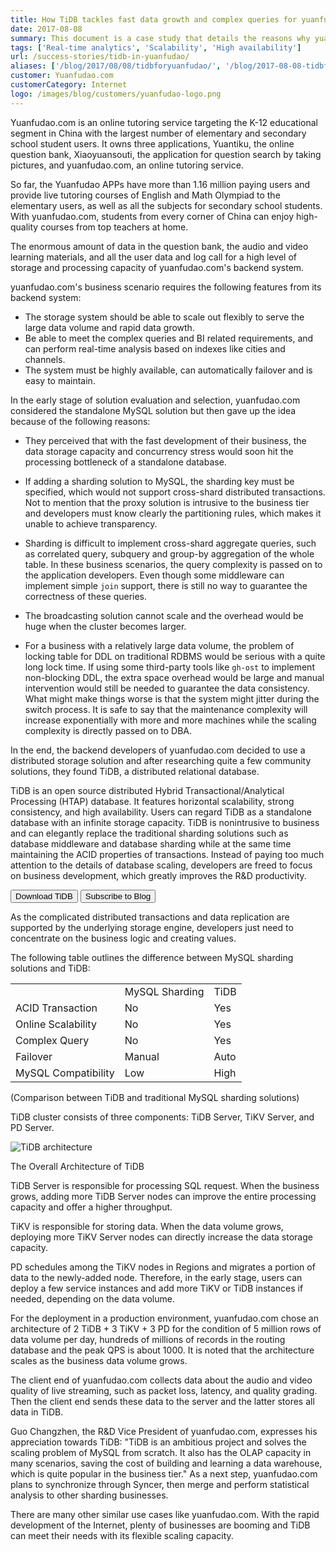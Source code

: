 ```yaml
---
title: How TiDB tackles fast data growth and complex queries for yuanfudao.com
date: 2017-08-08
summary: This document is a case study that details the reasons why yuanfudao.com chose TiDB as its backend database solution to tackle their fast data growth and complex queries.
tags: ['Real-time analytics', 'Scalability', 'High availability']
url: /success-stories/tidb-in-yuanfudao/
aliases: ['/blog/2017/08/08/tidbforyuanfudao/', '/blog/2017-08-08-tidbforyuanfudao/']
customer: Yuanfudao.com
customerCategory: Internet
logo: /images/blog/customers/yuanfudao-logo.png
---
```


Yuanfudao.com is an online tutoring service targeting the K-12 educational segment in China with the largest number of elementary and secondary school student users. It owns three applications, Yuantiku, the online question bank, Xiaoyuansouti, the application for question search by taking pictures, and yuanfudao.com, an online tutoring service.

So far, the Yuanfudao APPs have more than 1.16 million paying users and provide live tutoring courses of English and Math Olympiad to the elementary users, as well as all the subjects for secondary school students. With yuanfudao.com, students from every corner of China can enjoy high-quality courses from top teachers at home.

The enormous amount of data in the question bank, the audio and video learning materials, and all the user data and log call for a high level of storage and processing capacity of yuanfudao.com's backend system.

yuanfudao.com's business scenario requires the following features from its backend system:

+ The storage system should be able to scale out flexibly to serve the large data volume and rapid data growth.
+ Be able to meet the complex queries and BI related requirements, and can perform real-time analysis based on indexes like cities and channels.
+ The system must be highly available, can automatically failover and is easy to maintain.

In the early stage of solution evaluation and selection, yuanfudao.com considered the standalone MySQL solution but then gave up the idea because of the following reasons:

+ They perceived that with the fast development of their business, the data storage capacity and concurrency stress would soon hit the processing bottleneck of a standalone database.

+ If adding a sharding solution to MySQL, the sharding key must be specified, which would not support cross-shard distributed transactions. Not to mention that the proxy solution is intrusive to the business tier and developers must know clearly the partitioning rules, which makes it unable to achieve transparency.

+ Sharding is difficult to implement cross-shard aggregate queries, such as correlated query, subquery and group-by aggregation of the whole table. In these business scenarios, the query complexity is passed on to the application developers. Even though some middleware can implement simple `join` support, there is still no way to guarantee the correctness of these queries.

+ The broadcasting solution cannot scale and the overhead would be huge when the cluster becomes larger.

+ For a business with a relatively large data volume, the problem of locking table for DDL on traditional RDBMS would be serious with a quite long lock time. If using some third-party tools like `gh-ost` to implement non-blocking DDL, the extra space overhead would be large and manual intervention would still be needed to guarantee the data consistency. What might make things worse is that the system might jitter during the switch process. It is safe to say that the maintenance complexity will increase exponentially with more and more machines while the scaling complexity is directly passed on to DBA.

In the end, the backend developers of yuanfudao.com decided to use a distributed storage solution and after researching quite a few community solutions, they found TiDB, a distributed relational database.

TiDB is an open source distributed Hybrid Transactional/Analytical Processing (HTAP) database. It features horizontal scalability, strong consistency, and high availability. Users can regard TiDB as a standalone database with an infinite storage capacity. TiDB is nonintrusive to business and can elegantly replace the traditional sharding solutions such as database middleware and database sharding while at the same time maintaining the ACID properties of transactions. Instead of paying too much attention to the details of database scaling, developers are freed to focus on business development, which greatly improves the R&D productivity.

<div class="trackable-btns">
    <a href="/download" onclick="trackViews('How TiDB tackles fast data growth and complex queries for yuanfudao.com', 'download-tidb-btn-middle')"><button>Download TiDB</button></a>
    <a href="https://share.hsforms.com/1e2W03wLJQQKPd1d9rCbj_Q2npzm" onclick="trackViews('How TiDB tackles fast data growth and complex queries for yuanfudao.com', 'subscribe-blog-btn-middle')"><button>Subscribe to Blog</button></a>
</div>

As the complicated distributed transactions and data replication are supported by the underlying storage engine, developers just need to concentrate on the business logic and creating values.

The following table outlines the difference between MySQL sharding solutions and TiDB:

<table>
  <tr>
    <td></td>
    <td>MySQL Sharding</td>
    <td>TiDB</td>
  </tr>
  <tr>
    <td>ACID Transaction</td>
    <td>No</td>
    <td>Yes</td>
  </tr>
  <tr>
    <td>Online Scalability</td>
    <td>No</td>
    <td>Yes</td>
  </tr>
  <tr>
    <td>Complex Query</td>
    <td>No</td>
    <td>Yes</td>
  </tr>
  <tr>
    <td>Failover</td>
    <td>Manual</td>
    <td>Auto</td>
  </tr>
  <tr>
    <td>MySQL Compatibility</td>
    <td>Low</td>
    <td>High</td>
  </tr>
</table>

(Comparison between TiDB and traditional MySQL sharding solutions)

TiDB cluster consists of three components: TiDB Server, TiKV Server, and PD Server.

![TiDB architecture](media/tidb-architecture.png)
<div class="caption-center"> The Overall Architecture of TiDB </div>

TiDB Server is responsible for processing SQL request. When the business grows, adding more TiDB Server nodes can improve the entire processing capacity and offer a higher throughput.

TiKV is responsible for storing data. When the data volume grows, deploying more TiKV Server nodes can directly increase the data storage capacity.

PD schedules among the TiKV nodes in Regions and migrates a portion of data to the newly-added node. Therefore, in the early stage, users can deploy a few service instances and add more TiKV or TiDB instances if needed, depending on the data volume.

For the deployment in a production environment, yuanfudao.com chose an architecture of 2 TiDB + 3 TiKV + 3 PD for the condition of 5 million rows of data volume per day, hundreds of millions of records in the routing database and the peak QPS is about 1000. It is noted that the architecture scales as the business data volume grows.

The client end of yuanfudao.com collects data about the audio and video quality of live streaming, such as packet loss, latency, and quality grading. Then the client end sends these data to the server and the latter stores all data in TiDB.

Guo Changzhen, the R&D Vice President of yuanfudao.com, expresses his appreciation towards TiDB: "TiDB is an ambitious project and solves the scaling problem of MySQL from scratch. It also has the OLAP capacity in many scenarios, saving the cost of building and learning a data warehouse, which is quite popular in the business tier." As a next step, yuanfudao.com plans to synchronize through Syncer, then merge and perform statistical analysis to other sharding businesses.

There are many other similar use cases like yuanfudao.com. With the rapid development of the Internet, plenty of businesses are booming and TiDB can meet their needs with its flexible scaling capacity.
